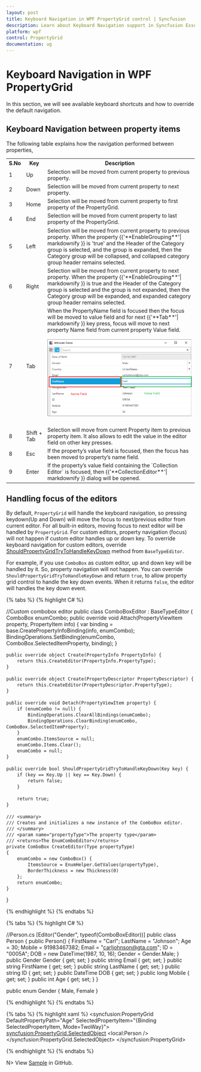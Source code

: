 ```yaml
---
layout: post
title: Keyboard Navigation in WPF PropertyGrid control | Syncfusion
description: Learn about Keyboard Navigation support in Syncfusion Essential Studio WPF PropertyGrid control, its elements and more.
platform: wpf
control: PropertyGrid 
documentation: ug
---
```


# Keyboard Navigation in WPF PropertyGrid

In this section, we will see available keyboard shortcuts and how to override the default navigation.

## Keyboard Navigation between property items

The following table explains how the navigation performed between properties,

<table>
<th> S.No </th>
<th> Key </th>
<th> Description </th>
<tr>
<td>1</td>
<td>Up</td>
<td>Selection will be moved from current property to previous property.</td>
</tr>
<tr>
<td>2</td>
<td>Down</td>
<td>Selection will be moved from current property to next property.</td>
</tr>
<tr>
<td>3</td>
<td>Home</td>
<td>Selection will be moved from current property to first property of the PropertyGrid.</td>
</tr>
<tr>
<td>4</td>
<td>End</td>
<td>Selection will be moved from current property to last property of the PropertyGrid.</td>
</tr>
<tr>
<td>5</td>
<td>Left</td>
<td>Selection will be moved from current property to previous property. When the property {{'**EnableGrouping**'| markdownify }} is 'true' and the Header of the Category group is selected, and the group is expanded, then the Category group will be collapsed, and collapsed category group header remains selected.</td>
</tr>
<tr>
<td>6</td>
<td>Right</td>
<td>Selection will be moved from current property to next property. When the property {{'**EnableGrouping**'| markdownify }} is true and the Header of the Category group is selected and the group is not expanded, then the Category group will be expanded, and expanded category group header remains selected.</td>
</tr>
<tr>
<td>7</td>
<td>Tab</td>
<td>When the PropertyName field is focused then the focus will be moved to value field and for next {{'**Tab**'| markdownify }} key press, focus will move to next property Name field from current property Value field.
<br/> 
<br/>
<img src="KeyNavigation-Images/Tab-Key-Navigation.png" alt="Explaining Name and Value field"/>
<br/>
<br/>
</td>
</tr>
<tr>
<td>8</td>
<td>Shift + Tab</td>
<td>Selection will move from current Property item to previous property item. It also allows to edit the value in the editor field on other key presses.</td>
</tr>
<tr>
<td>8</td>
<td>Esc</td>
<td>If the property’s value field is focused, then the focus has been moved to property’s name field.</td>
</tr>
<tr>
<td>9</td>
<td>Enter</td>
<td>If the property’s value field containing the `Collection Editor` is focused, then {{'**CollectionEditor**'| markdownify }} dialog will be opened.</td>
</tr>
</table>

## Handling focus of the editors

By default, `PropertyGrid` will handle the keyboard navigation, so pressing keydown(Up and Down) will move the focus to next/previous editor from current editor. For all built-in editors, moving focus to next editor will be handled by `PropertyGrid`. For custom editors, property navigation (focus) will not happen if custom editor handles up or down key. To override keyboard navigation for custom editors, override [ShouldPropertyGridTryToHandleKeyDown](https://help.syncfusion.com/cr/wpf/Syncfusion.Windows.PropertyGrid.BaseTypeEditor.html#Syncfusion_Windows_PropertyGrid_BaseTypeEditor_ShouldPropertyGridTryToHandleKeyDown_System_Windows_Input_Key_) method from `BaseTypeEditor`.

For example, if you use `ComboBox` as custom editor, up and down key will be handled by it. So, property navigation will not happen. You can override `ShouldPropertyGridTryToHandleKeyDown` and return `true`, to allow property grid control to handle the key down events. When it returns `false`, the editor will handles the key down event.

{% tabs %}
{% highlight C# %}

//Custom combobox editor
public class ComboBoxEditor : BaseTypeEditor {
    ComboBox enumCombo;
    public override void Attach(PropertyViewItem property, PropertyItem info) {
        var binding = base.CreatePropertyInfoBinding(info, enumCombo);
        BindingOperations.SetBinding(enumCombo, ComboBox.SelectedItemProperty, binding);
    }

    public override object Create(PropertyInfo PropertyInfo) {
        return this.CreateEditor(PropertyInfo.PropertyType);
    }

    public override object Create(PropertyDescriptor PropertyDescriptor) {
        return this.CreateEditor(PropertyDescriptor.PropertyType);
    }

    public override void Detach(PropertyViewItem property) {
        if (enumCombo != null) {
            BindingOperations.ClearAllBindings(enumCombo);
            BindingOperations.ClearBinding(enumCombo, ComboBox.SelectedItemProperty);
        }
        enumCombo.ItemsSource = null;
        enumCombo.Items.Clear();
        enumCombo = null;
    }

    public override bool ShouldPropertyGridTryToHandleKeyDown(Key key) {
        if (key == Key.Up || key == Key.Down) {
            return false;
        }

        return true;
    }

    /// <summary>
    /// Creates and initializes a new instance of the ComboBox editor.
    /// </summary>
    /// <param name="propertyType">The property type</param>
    /// <returns>The EnumComboEditor</returns>
    private ComboBox CreateEditor(Type propertyType)
    {
        enumCombo = new ComboBox() {
            ItemsSource = EnumHelper.GetValues(propertyType),
            BorderThickness = new Thickness(0)
        };
        return enumCombo;
    }
}

{% endhighlight %}
{% endtabs %}

{% tabs %}
{% highlight C# %}

//Person.cs
[Editor("Gender", typeof(ComboBoxEditor))]
public class Person {
    public Person() {
        FirstName = "Carl";
        LastName = "Johnson";
        Age = 30;
        Mobile = 91983467382;
        Email = "carljohnson@gta.com";
        ID = "0005A";
        DOB = new DateTime(1987, 10, 16);
        Gender = Gender.Male;
    }
    public Gender Gender { get; set; }
    public string Email { get; set; }
    public string FirstName { get; set; }
    public string LastName { get; set; }
    public string ID { get; set; }
    public DateTime DOB { get; set; }
    public long Mobile { get; set; }
    public int Age { get; set; }
}

public enum Gender {
    Male,
    Female
}

{% endhighlight %}
{% endtabs %} 


{% tabs %}
{% highlight xaml %}
<syncfusion:PropertyGrid DefaultPropertyPath="Age"
                         SelectedPropertyItem="{Binding SelectedPropertyItem, Mode=TwoWay}">
    <syncfusion:PropertyGrid.SelectedObject>
        <local:Person />
    </syncfusion:PropertyGrid.SelectedObject>
</syncfusion:PropertyGrid>

{% endhighlight %}
{% endtabs %} 

N> View [Sample](https://github.com/SyncfusionExamples/wpf-property-grid-examples/tree/master/Samples/CustomEditor/How-to-prevent-moving-focus-to-next-editor-propertygrid) in GitHub.

